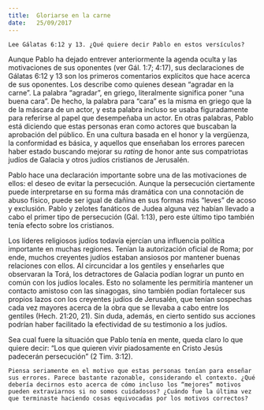 ```yaml
---
title:  Gloriarse en la carne
date:   25/09/2017
---
```


`Lee Gálatas 6:12 y 13. ¿Qué quiere decir Pablo en estos versículos?`

Aunque Pablo ha dejado entrever anteriormente la agenda oculta y las motivaciones de sus oponentes (ver Gál. 1:7; 4:17), sus declaraciones de Gálatas 6:12 y 13 son los primeros comentarios explícitos que hace acerca de sus oponentes. Los describe como quienes desean “agradar en la carne”. La palabra “agradar”, en griego, literalmente significa poner “una buena cara”. De hecho, la palabra para “cara” es la misma en griego que la de la máscara de un actor, y esta palabra incluso se usaba figuradamente para referirse al papel que desempeñaba un actor. En otras palabras, Pablo está diciendo que estas personas eran como actores que buscaban la aprobación del público. En una cultura basada en el honor y la vergüenza, la conformidad es básica, y aquellos que enseñaban los errores parecen haber estado buscando mejorar su *rating* de honor ante sus compatriotas judíos de Galacia y otros judíos cristianos de Jerusalén.

Pablo hace una declaración importante sobre una de las motivaciones de ellos: el deseo de evitar la persecución. Aunque la persecución ciertamente puede interpretarse en su forma más dramática con una connotación de abuso físico, puede ser igual de dañina en sus formas más “leves” de acoso y exclusión. Pablo y zelotes fanáticos de Judea alguna vez habían llevado a cabo el primer tipo de persecución (Gál. 1:13), pero este último tipo también tenía efecto sobre los cristianos.

Los líderes religiosos judíos todavía ejercían una influencia política importante en muchas regiones. Tenían la autorización oficial de Roma; por ende, muchos creyentes judíos estaban ansiosos por mantener buenas relaciones con ellos. Al circuncidar a los gentiles y enseñarles que observaran la Torá, los detractores de Galacia podían lograr un punto en común con los judíos locales. Esto no solamente les permitiría mantener un contacto amistoso con las sinagogas, sino también podían fortalecer sus propios lazos con los creyentes judíos de Jerusalén, que tenían sospechas cada vez mayores acerca de la obra que se llevaba a cabo entre los gentiles (Hech. 21:20, 21). Sin duda, además, en cierto sentido sus acciones podrían haber facilitado la efectividad de su testimonio a los judíos.

Sea cual fuere la situación que Pablo tenía en mente, queda claro lo que quiere decir: “Los que quieren vivir piadosamente en Cristo Jesús padecerán persecución” (2 Tim. 3:12).

`Piensa seriamente en el motivo que estas personas tenían para enseñar sus errores. Parece bastante razonable, considerando el contexto. ¿Qué debería decirnos esto acerca de cómo incluso los “mejores” motivos pueden extraviarnos si no somos cuidadosos? ¿Cuándo fue la última vez que terminaste haciendo cosas equivocadas por los motivos correctos?`